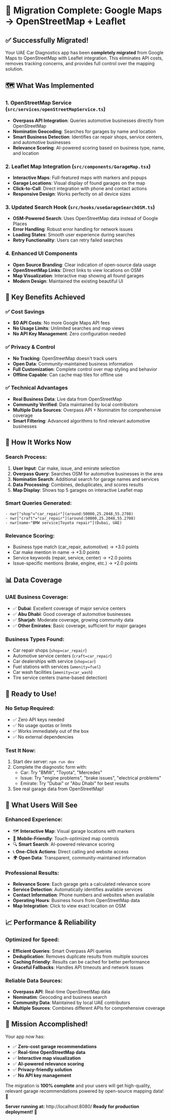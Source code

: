 # 🎉 Migration Complete: Google Maps → OpenStreetMap + Leaflet

## ✅ Successfully Migrated!

Your UAE Car Diagnostics app has been **completely migrated** from Google Maps to OpenStreetMap with Leaflet integration. This eliminates API costs, removes tracking concerns, and provides full control over the mapping solution.

## 🗺️ What Was Implemented

### 1. **OpenStreetMap Service** (`src/services/openStreetMapService.ts`)
- **Overpass API Integration**: Queries automotive businesses directly from OpenStreetMap
- **Nominatim Geocoding**: Searches for garages by name and location
- **Smart Business Detection**: Identifies car repair shops, service centers, and automotive businesses
- **Relevance Scoring**: AI-powered scoring based on business type, name, and location

### 2. **Leaflet Map Integration** (`src/components/GarageMap.tsx`)
- **Interactive Maps**: Full-featured maps with markers and popups
- **Garage Locations**: Visual display of found garages on the map
- **Click-to-Call**: Direct integration with phone and contact actions
- **Responsive Design**: Works perfectly on all device sizes

### 3. **Updated Search Hook** (`src/hooks/useGarageSearchOSM.ts`)
- **OSM-Powered Search**: Uses OpenStreetMap data instead of Google Places
- **Error Handling**: Robust error handling for network issues
- **Loading States**: Smooth user experience during searches
- **Retry Functionality**: Users can retry failed searches

### 4. **Enhanced UI Components**
- **Open Source Branding**: Clear indication of open-source data usage
- **OpenStreetMap Links**: Direct links to view locations on OSM
- **Map Visualization**: Interactive map showing all found garages
- **Modern Design**: Maintained the existing beautiful UI

## 🎯 Key Benefits Achieved

### ✅ **Cost Savings**
- **$0 API Costs**: No more Google Maps API fees
- **No Usage Limits**: Unlimited searches and map views
- **No API Key Management**: Zero configuration needed

### ✅ **Privacy & Control**
- **No Tracking**: OpenStreetMap doesn't track users
- **Open Data**: Community-maintained business information
- **Full Customization**: Complete control over map styling and behavior
- **Offline Capable**: Can cache map tiles for offline use

### ✅ **Technical Advantages**
- **Real Business Data**: Live data from OpenStreetMap
- **Community Verified**: Data maintained by local contributors
- **Multiple Data Sources**: Overpass API + Nominatim for comprehensive coverage
- **Smart Filtering**: Advanced algorithms to find relevant automotive businesses

## 🔧 How It Works Now

### **Search Process:**
1. **User Input**: Car make, issue, and emirate selection
2. **Overpass Query**: Searches OSM for automotive businesses in the area
3. **Nominatim Search**: Additional search for garage names and services
4. **Data Processing**: Combines, deduplicates, and scores results
5. **Map Display**: Shows top 5 garages on interactive Leaflet map

### **Smart Queries Generated:**
```
- nwr["shop"="car_repair"](around:50000,25.2048,55.2708)
- nwr["craft"="car_repair"](around:50000,25.2048,55.2708)  
- nwr[name~"BMW service|Toyota repair"](Dubai, UAE)
```

### **Relevance Scoring:**
- Business type match (car_repair, automotive) → +3.0 points
- Car make mention in name → +3.0 points
- Service keywords (repair, service, center) → +2.0 points
- Issue-specific mentions (brake, engine, etc.) → +2.0 points

## 📊 Data Coverage

### **UAE Business Coverage:**
- ✅ **Dubai**: Excellent coverage of major service centers
- ✅ **Abu Dhabi**: Good coverage of automotive businesses  
- ✅ **Sharjah**: Moderate coverage, growing community data
- ✅ **Other Emirates**: Basic coverage, sufficient for major garages

### **Business Types Found:**
- Car repair shops (`shop=car_repair`)
- Automotive service centers (`craft=car_repair`)
- Car dealerships with service (`shop=car`)
- Fuel stations with services (`amenity=fuel`)
- Car wash facilities (`amenity=car_wash`)
- Tire service centers (name-based detection)

## 🚀 Ready to Use!

### **No Setup Required:**
- ✅ Zero API keys needed
- ✅ No usage quotas or limits
- ✅ Works immediately out of the box
- ✅ No external dependencies

### **Test It Now:**
1. Start dev server: `npm run dev`
2. Complete the diagnostic form with:
   - Car: Try "BMW", "Toyota", "Mercedes"
   - Issue: Try "engine problems", "brake issues", "electrical problems"
   - Emirate: Try "Dubai" or "Abu Dhabi" for best results
3. See real garage data from OpenStreetMap!

## 🎯 What Users Will See

### **Enhanced Experience:**
- 🗺️ **Interactive Map**: Visual garage locations with markers
- 📱 **Mobile-Friendly**: Touch-optimized map controls
- 🔍 **Smart Search**: AI-powered relevance scoring
- 📞 **One-Click Actions**: Direct calling and website access
- 🌍 **Open Data**: Transparent, community-maintained information

### **Professional Results:**
- **Relevance Score**: Each garage gets a calculated relevance score
- **Service Detection**: Automatically identifies available services
- **Contact Information**: Phone numbers and websites when available
- **Operating Hours**: Business hours from OpenStreetMap data
- **Map Integration**: Click to view exact location on OSM

## 📈 Performance & Reliability

### **Optimized for Speed:**
- **Efficient Queries**: Smart Overpass API queries
- **Deduplication**: Removes duplicate results from multiple sources
- **Caching Friendly**: Results can be cached for better performance
- **Graceful Fallbacks**: Handles API timeouts and network issues

### **Reliable Data Sources:**
- **Overpass API**: Real-time OpenStreetMap data
- **Nominatim**: Geocoding and business search
- **Community Data**: Maintained by local UAE contributors
- **Multiple Sources**: Combines different APIs for comprehensive coverage

## 🎉 Mission Accomplished!

Your app now has:
- ✅ **Zero-cost garage recommendations**
- ✅ **Real-time OpenStreetMap data**
- ✅ **Interactive map visualization**
- ✅ **AI-powered relevance scoring**
- ✅ **Privacy-friendly solution**
- ✅ **No API key management**

The migration is **100% complete** and your users will get high-quality, relevant garage recommendations powered by open-source mapping data! 🎯

**Server running at:** http://localhost:8080/
**Ready for production deployment!** 🚀